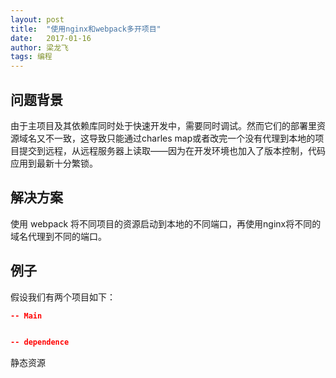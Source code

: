 ```yaml
---
layout: post
title:  "使用nginx和webpack多开项目"
date:   2017-01-16
author: 梁龙飞
tags: 编程
---
```


## 问题背景

由于主项目及其依赖库同时处于快速开发中，需要同时调试。然而它们的部署里资源域名又不一致，这导致只能通过charles map或者改完一个没有代理到本地的项目提交到远程，从远程服务器上读取——因为在开发环境也加入了版本控制，代码应用到最新十分繁锁。


## 解决方案

使用 webpack 将不同项目的资源启动到本地的不同端口，再使用nginx将不同的域名代理到不同的端口。

## 例子

假设我们有两个项目如下：

```json
-- Main


-- dependence

```

静态资源